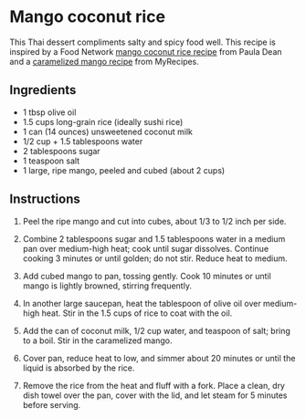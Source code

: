 # Mango coconut rice

This Thai dessert compliments salty and spicy food well. This recipe is inspired by a Food Network [mango coconut rice recipe](https://www.foodnetwork.com/recipes/mango-coconut-rice-recipe-1937791) from Paula Dean and a [caramelized mango recipe](https://www.myrecipes.com/recipe/caramelized-mangoes) from MyRecipes.


## Ingredients

- 1 tbsp olive oil
- 1.5 cups long-grain rice (ideally sushi rice)
- 1 can (14 ounces) unsweetened coconut milk
- 1/2 cup + 1.5 tablespoons water
- 2 tablespoons sugar
- 1 teaspoon salt
- 1 large, ripe mango, peeled and cubed (about 2 cups)


## Instructions

1. Peel the ripe mango and cut into cubes, about 1/3 to 1/2 inch per side.

2. Combine 2 tablespoons sugar and 1.5 tablespoons water in a medium pan over medium-high heat; cook until sugar dissolves. Continue cooking 3 minutes or until golden; do not stir. Reduce heat to medium.

3. Add cubed mango to pan, tossing gently. Cook 10 minutes or until mango is lightly browned, stirring frequently.

4. In another large saucepan, heat the tablespoon of olive oil over medium-high heat. Stir in the 1.5 cups of rice to coat with the oil.

5. Add the can of coconut milk, 1/2 cup water, and teaspoon of salt; bring to a boil. Stir in the caramelized mango.

6. Cover pan, reduce heat to low, and simmer about 20 minutes or until the liquid is absorbed by the rice.

7. Remove the rice from the heat and fluff with a fork. Place a clean, dry dish towel over the pan, cover with the lid, and let steam for 5 minutes before serving. 
